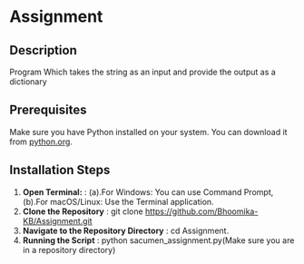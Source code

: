 # Assignment

## Description
Program Which takes the string as an input and provide the output as a dictionary

## Prerequisites
Make sure you have Python installed on your system. You can download it from [python.org](https://www.python.org/downloads/).

## Installation Steps
1. **Open Terminal:** : (a).For Windows: You can use Command Prompt,(b).For macOS/Linux: Use the Terminal application.
2. **Clone the Repository** : git clone https://github.com/Bhoomika-KB/Assignment.git
3. **Navigate to the Repository Directory** : cd Assignment.
4. **Running the Script** : python sacumen_assignment.py(Make sure you are in a repository directory)
   
